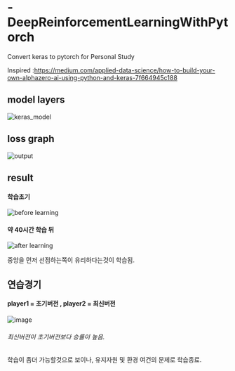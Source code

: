 # -DeepReinforcementLearningWithPytorch

Convert keras to pytorch for Personal Study

Inspired :https://medium.com/applied-data-science/how-to-build-your-own-alphazero-ai-using-python-and-keras-7f664945c188
## model layers
![keras_model](https://user-images.githubusercontent.com/59239082/162997653-c3a17ddc-1c2a-4c9f-9ca1-118de9ef40ad.png)


## loss graph
![output](https://user-images.githubusercontent.com/59239082/162997545-770eed45-c867-4271-b576-8242bb333c34.png)


## result

#### 학습초기
![before learning](https://user-images.githubusercontent.com/59239082/162998613-7d489ab2-7c3b-43fa-a0d0-beab7ad0525d.jpg)

#### 약 40시간 학습 뒤
![after learning](https://user-images.githubusercontent.com/59239082/162998683-c8a205e4-38d8-4980-9437-72e46611aeb3.jpg)

중앙을 먼저 선점하는쪽이 유리하다는것이 학습됨.

## 연습경기
#### player1 = 초기버전 , player2 = 최신버전
![image](https://user-images.githubusercontent.com/59239082/162999860-3dc1a852-478e-4691-a493-3c77e0abacf0.png)
###### 최신버전이 초기버전보다 승률이 높음.


학습이 좀더 가능할것으로 보이나, 유지자원 및 환경 여건의 문제로 학습종료.
